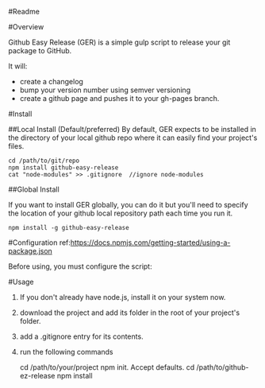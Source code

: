 #Readme


#Overview

Github Easy Release (GER) is a simple gulp script to release your git package to GitHub.

It will:

* create a changelog
* bump your version number using semver versioning
* create a github page and pushes it to your gh-pages branch.


#Install

##Local Install (Default/preferred)
By default, GER expects to be installed in the directory of your local github repo where it can easily find your project's files. 

    cd /path/to/git/repo
    npm install github-easy-release
    cat "node-modules" >> .gitignore  //ignore node-modules

##Global Install

If you want to install GER globally, you can do it but you'll need to specify the location of your github local repository path each time you run it.

    npm install -g github-easy-release


#Configuration
ref:https://docs.npmjs.com/getting-started/using-a-package.json

Before using, you must configure the script:




#Usage



1. If you don't already have node.js, install it on your system now.
2. download the project and add its folder in the root of your project's folder.
3. add a .gitignore entry for its contents.
4. run the following commands

    cd /path/to/your/project
    npm init. Accept defaults.
    cd /path/to/github-ez-release 
    npm install



